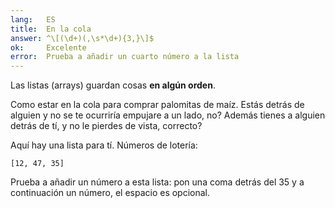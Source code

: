 ```yaml
---
lang:   ES
title:  En la cola
answer: ^\[(\d+)(,\s*\d+){3,}\]$
ok:     Excelente
error:  Prueba a añadir un cuarto número a la lista
---
```


Las listas (arrays) guardan cosas __en algún orden__.

Como estar en la cola para comprar palomitas de maíz. Estás detrás de alguien y no se te ocurriría empujare a un lado, no? Además tienes a alguien detrás de tí, y no le pierdes de vista, correcto?

Aquí hay una lista para tí. Números de lotería:

    [12, 47, 35]


Prueba a añadir un número a esta lista: pon una coma detrás del 35 y a continuación un número, el espacio es opcional.

